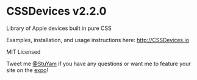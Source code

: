 CSSDevices v2.2.0
==========

Library of Apple devices built in pure CSS

Examples, installation, and usage instructions here: http://CSSDevices.io

MIT Licensed

Tweet me [@StuYam](https://twitter.com/StuYam) if you have any questions or want me to feature your site on the [expo](http://cssdevices.io/expo.html)!
